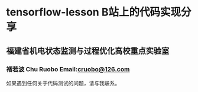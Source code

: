 # tensorflow-lesson B站上的代码实现分享
## 福建省机电状态监测与过程优化高校重点实验室
### 褚若波 Chu Ruobo Email:cruobo@126.com
如果遇到任何关于代码测试的问题，请与我联系。